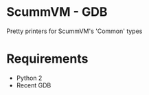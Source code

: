 # ScummVM - GDB
Pretty printers for ScummVM's 'Common' types

# Requirements
* Python 2
* Recent GDB
